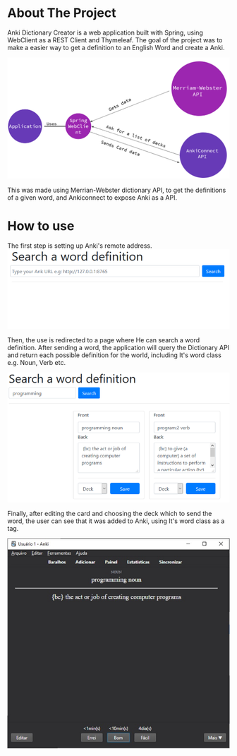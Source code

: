 # About The Project

Anki Dictionary Creator is a web application built with Spring, using WebClient as a REST Client and Thymeleaf. The goal of the project was to make a easier way to get a definition to an English Word and create a Anki.

![Project Diagram](src\main\resources\static\img\project_diagram.png)

This was made using Merrian-Webster dictionary API, to get the definitions of a given word, and Ankiconnect to expose Anki as a API.

# How to use

The first step is setting up Anki's remote address.
![Setting up Anki's address](src\main\resources\static\img\project_url.png)

Then, the use is redirected to a page where He can search a word definition. After sending a word, the application will query the Dictionary API and return each possible definition for the world, including It's word class e.g. Noun, Verb etc.

![Card definitions](src\main\resources\static\img\project_definitions.png)

Finally, after editing the card and choosing the deck which to send the word, the user can see that it was added to Anki, using It's word class as a tag.

![Showing the card on Anki](src\main\resources\static\img\project_anki.jpg)